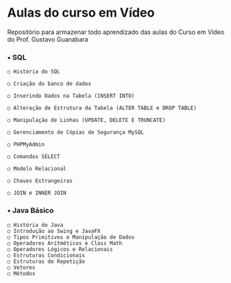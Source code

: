 # Aulas do curso em Vídeo
Repositório para armazenar todo aprendizado das aulas do Curso em Vídeo do Prof. Gustavo Guanabara

### • SQL

    ○ História do SQL
    
    ○ Criação do banco de dados
    
    ○ Inserindo Dados na Tabela (INSERT INTO)
    
    ○ Alteração de Estrutura da Tabela (ALTER TABLE e DROP TABLE)
    
    ○ Manipulação de Linhas (UPDATE, DELETE E TRUNCATE)
    
    ○ Gerenciamento de Cópias de Segurança MySQL
    
    ○ PHPMyAdmin
    
    ○ Comandos SELECT
    
    ○ Modelo Relacional
    
    ○ Chaves Estrangeiras
    
    ○ JOIN e INNER JOIN


### • Java Básico

    ○ História do Java
    ○ Introdução ao Swing e JavaFX
    ○ Tipos Primitivos e Manipulação de Dados
    ○ Operadores Aritméticos e Class Math
    ○ Operadores Lógicos e Relacionais
    ○ Estruturas Condicionais
    ○ Estruturas de Repetição
    ○ Vetores
    ○ Métodos
